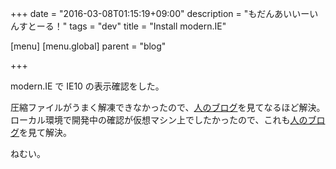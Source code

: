 +++
date = "2016-03-08T01:15:19+09:00"
description = "もだんあいいーいんすとーる！"
tags = "dev"
title = "Install modern.IE"

[menu]
  [menu.global]
    parent = "blog"

+++

modern.IE で IE10 の表示確認をした。

圧縮ファイルがうまく解凍できなかったので、[人のブログ](http://blog.fkoji.com/2015/08311755.html)を見てなるほど解決。  
ローカル環境で開発中の確認が仮想マシン上でしたかったので、これも[人のブログ](http://mn-memo.com/archives/931)を見て解決。

ねむい。

